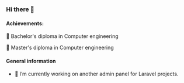 ### Hi there 👋

#### Achievements:

📄 Bachelor's diploma in Computer engineering

📄 Master's diploma in Computer engineering

#### General information

- 🔭 I’m currently working on another admin panel for Laravel projects.

<!-- 
- 😄 Pronouns: ...
- ⚡ Fun fact: ...
--> 
